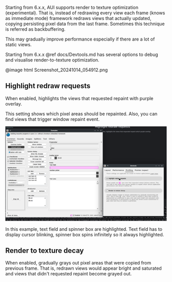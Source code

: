 Starting from 6.x.x, AUI supports render to texture optimization (experimental). That is, instead of redrawing
every view each frame (knows as immediate mode) framework redraws views that actually updated, copying persisting
pixel data from the last frame. Sometimes this technique is referred as backbuffering.

This may gradually improve performance especially if there are a lot of static views.

Starting from 6.x.x  @ref docs/Devtools.md has several options to debug and visualise render-to-texture optimization.

@image html Screenshot_20241014_054912.png

## Highlight redraw requests

When enabled, highlights the views that requested repaint with purple overlay.

This setting shows which pixel areas should be repainted. Also, you can find views that trigger window repaint event.

![Example window](https://github.com/aui-framework/aui/blob/master/docs/imgs/Screenshot_20241014_055322.png?raw=true)

In this example, text field and spinner box are highlighted. Text field has to display cursor blinking, spinner box
spins infinitely so it always highlighted.

## Render to texture decay

When enabled, gradually grays out pixel areas that were copied from previous frame. That is, redrawn views would appear
bright and saturated and views that didn't requested repaint become grayed out.